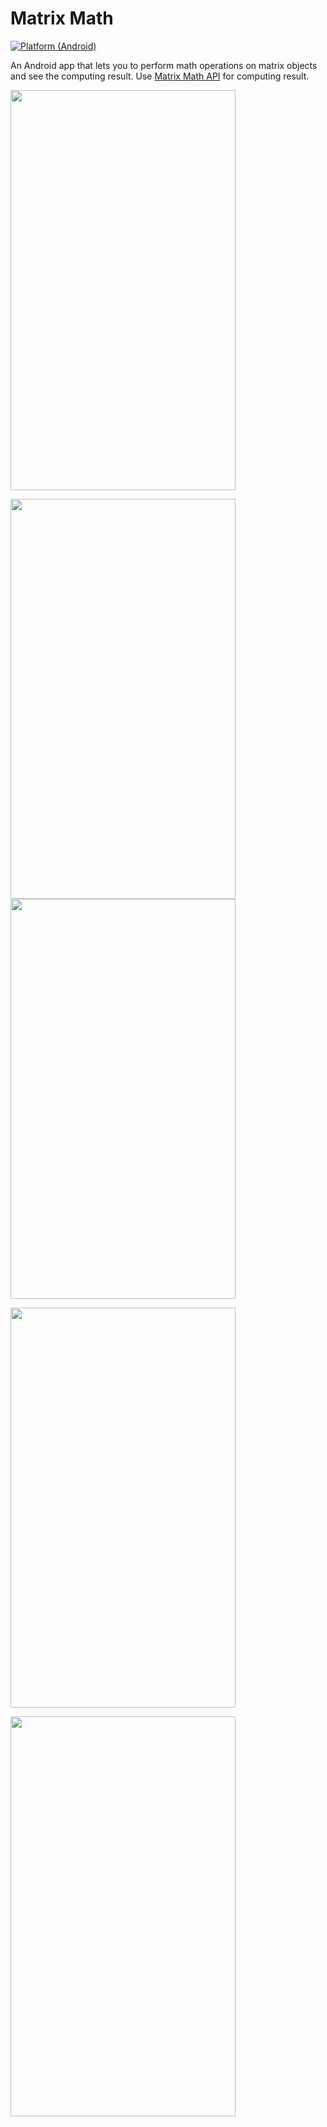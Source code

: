 # Matrix Math
[![Platform (Android)](https://img.shields.io/badge/platform-Android-blue.svg?style=flat-square)](http://www.android.com)

An Android app that lets you to perform math operations on matrix objects and see the computing result.
Use [Matrix Math API](https://github.com/Umichata/Project_3A) for computing result.

<img src="https://github.com/vanyaland/MatrixMath/blob/master/Screenshots/Android/operations_list.png"
width="360" height="640" >

<img src="https://github.com/vanyaland/MatrixMath/blob/master/Screenshots/Android/addition.png"
width="360" height="640" >
<img src="https://github.com/vanyaland/MatrixMath/blob/master/Screenshots/Android/computing_is_in_progress.png"
width="360" height="640" >

<img src="https://github.com/vanyaland/MatrixMath/blob/master/Screenshots/Android/edit_dimension.png"
width="360" height="640" >

<img src="https://github.com/vanyaland/MatrixMath/blob/master/Screenshots/Android/result.png"
width="360" height="640" >
